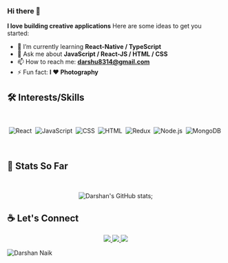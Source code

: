 ### Hi there 👋


**I love building creative applications** 
Here are some ideas to get you started:


- 🌱 I’m currently learning **React-Native / TypeScript**
- 💬 Ask me about **JavaScript / React-JS / HTML / CSS** 
- 📫 How to reach me: **darshu8314@gmail.com**
- ⚡ Fun fact:  **I ❤️ Photography**

## 🛠 Interests/Skills
 <br/>
 
<div align="center" >
  
  ![React](https://img.shields.io/badge/react%20-%2320232a.svg?&style=for-the-badge&logo=react&logoColor=%2361DAFB)&nbsp;
  ![JavaScript](https://img.shields.io/badge/javascript%20-%23323330.svg?&style=for-the-badge&logo=javascript&logoColor=%23F7DF1E)&nbsp;
  ![CSS](https://img.shields.io/badge/css3%20-%231572B6.svg?&style=for-the-badge&logo=css3&logoColor=white)&nbsp;
  ![HTML](https://img.shields.io/badge/html5%20-%23E34F26.svg?&style=for-the-badge&logo=html5&logoColor=white)&nbsp;
  ![Redux](https://img.shields.io/badge/redux-%23593d88.svg?&style=for-the-badge&logo=redux&logoColor=white)&nbsp;
  ![Node.js](https://img.shields.io/badge/node.js%20-%2343853D.svg?&style=for-the-badge&logo=node.js&logoColor=white)&nbsp;
  ![MongoDB](https://img.shields.io/badge/MongoDB-%234ea94b.svg?&style=for-the-badge&logo=mongodb&logoColor=white)&nbsp;
  
  </div>
  
 <br/>
 
 ## 👷 Stats So Far
 
  <br/>
  
  <div align="center" >
  
 ![Darshan's GitHub stats](https://github-readme-stats.vercel.app/api?username=Darshan-Naik&theme=dark&show_icons=true);
  
  </div>
  
  ## ☕ Let's Connect
    
  <div align="center" >
 <a href="https://www.linkedin.com/in/darshannaik1995">
   <img src="https://img.icons8.com/nolan/50/linkedin.png"/> </a>
	<a href="https://darshannaik.tech/">
    <img src="https://img.icons8.com/nolan/50/domain.png"/>
  </a>
  <a href="https://medium.com/@darshu8314">
     <img src="https://img.icons8.com/nolan/50/medium-new.png"/> </a>
 </div>
  



![Darshan Naik](https://raw.githubusercontent.com/Trilokia/Trilokia/379277808c61ef204768a61bbc5d25bc7798ccf1/bottom_header.svg)
  

  
